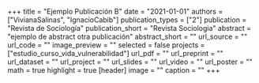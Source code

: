 +++
title = "Ejemplo Publicación B"
date = "2021-01-01"
authors = ["VivianaSalinas", "IgnacioCabib"]
publication_types = ["2"]
publication = "Revista de Sociología"
publication_short = "Revista Sociologia"
abstract = "ejemplo de abstract otra publicación"
abstract_short = ""
url_source = ""
url_code = ""
image_preview = ""
selected = false
projects = ["estudio_curso_vida_vulnerabilidad"]
url_pdf = ""
url_preprint = ""
url_dataset = ""
url_project = ""
url_slides = ""
url_video = ""
url_poster = ""
math = true
highlight = true
[header]
image = ""
caption = ""
+++
